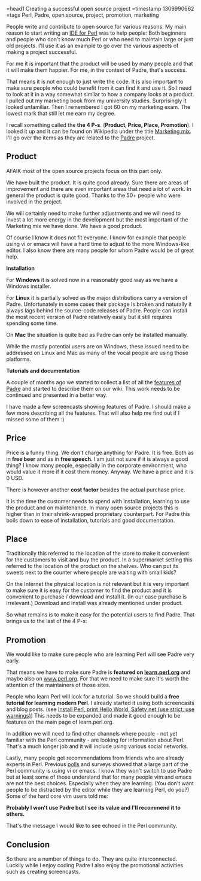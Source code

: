 =head1 Creating a successful open source project
=timestamp 1309990662
=tags Perl, Padre, open source, project, promotion, marketing

People write and contribute to open source for various reasons. My main reason 
to start writing an <a href="http://padre.perlide.org/">IDE for Perl</a> was to help people: 
Both beginners and people 
who don't know much Perl or who need to maintain large or just old projects.
I'll use it as an example to go over the various aspects of making a project successful.

For me it is important that the product will be used by many people and that 
it will make them happier. For me, in the context of Padre, that's success.

That means it is not enough to just write the code. It is also important to make 
sure people who could benefit from it can find it and use it. So I need to look at 
it in a way somewhat similar to how a company looks at a product.
I pulled out my marketing book from my university studies. 
Surprisingly it looked unfamiliar. Then I remembered
I got 60 on my marketing exam. The lowest mark that still let me earn my degree.

I recall something called the <b>the 4 P-s</b>. (<b>Product, Price, Place, Promotion</b>).
I looked it up and it can be 
found on Wikipedia under the title 
<a href="http://en.wikipedia.org/wiki/Marketing_mix">Marketing mix</a>. I'll go over 
the items as they are related to the <a href="http://padre.perlide.org/">Padre</a> project.

<h2>Product</h2>

AFAIK most of the open source projects focus on this part only.

We have built the product. It is quite good already. Sure there are areas of improvement 
and there are even important areas that need a lot of work. In general the product is quite good.
Thanks to the 50+ people who were involved in the project.

We will certainly need to make further adjustments and we will need to invest a 
lot more energy in the development but the most important of the Marketing mix 
we have done. We have a good product.

Of course I know it does not fit everyone. I know for example that people 
using vi or emacs will have a hard time to adjust to the more Windows-like editor. 
I also know there are many people for whom Padre would be of great help. 

<b>Installation</b>

For <b>Windows</b> it is solved now in a reasonably good way as we have a Windows installer.

For <b>Linux</b> it is partially solved as the major distributions carry a version of Padre. Unfortunately
in some cases their package is broken and naturally it always lags behind the source-code
releases of Padre. People can install the most recent version of Padre relatively easily but it 
still requires spending some time.

On <b>Mac</b> the situation is quite bad as Padre can only be installed manually.

While the mostly potential users are on Windows, these issued need to be addressed on 
Linux and Mac as many of the vocal people are using those platforms.

<b>Tutorials and documentation</b>

A couple of months ago we started to collect a list of all the 
<a href="http://padre.perlide.org/trac/wiki/Features">features of Padre</a> 
and started to describe them on our wiki. This work needs to be continued and 
presented in a better way.

I have made a few screencasts showing features of Padre. I should make a few more
describing all the features. That will also help me find out if I missed some of them :)

<h2>Price</h2>

Price is a funny thing. We don't charge anything for Padre. It is free. Both as in 
<b>free beer</b> and as in <b>free speech</b>.
I am just not sure if it is always a good thing? I know many people, especially in the corporate
environment, who would value it more if it cost them money.
Anyway. We have a price and it is 0 USD. 

There is however another <b>cost factor</b> besides the actual purchase price.

It is the time the customer needs to spend with installation, learning to use the product 
and on maintenance. In many open source projects this is higher than in their 
shrink-wrapped proprietary counterpart. For Padre this boils down to ease of installation,
tutorials and good documentation.

<h2>Place</h2>

Traditionally this referred to the location of the store to make it convenient 
for the customers to visit and buy the product. In a supermarket setting this referred 
to the location of the product on the shelves. Who can put its sweets next to the counter 
where people are waiting with small kids?

On the Internet the physical location is not relevant but it is very 
important to make sure it is easy for the customer to find the product and 
it is convenient to purchase / download and install it.
(In our case purchase is irrelevant.) Download and install was already mentioned 
under product.

So what remains is to make it easy for the potential users to find Padre. That brings us to
the last of the 4 P-s:

<h2>Promotion</h2>

We would like to make sure people who are learning Perl will see Padre very early.

That means we have to make sure Padre is <b>featured on <a href="http://learn.perl.org/">learn.perl.org</a></b>
and maybe also on <a href="http://www.perl.org/">www.perl.org</a>. For that we need to make 
sure it's worth the attention of the maintainers of those sites.

People who learn Perl will look for a tutorial. So we should build a <b>free tutorial for 
learning modern Perl</b>. I already started it using both screencasts and blog posts.
(see <a href="/modern-perl-5-tutorial-part-01.html">Install Perl, print Hello World, Safety net (use strict, use warnings)</a>) This needs to be expanded and made it good enough to be 
features on the main page of learn.perl.org.

In addition we will need to find other channels where people - not yet familiar with
the Perl community - are looking for information about Perl. That's a much longer job
and it will include using various social networks.

Lastly, many people get recommendations from friends who are already experts in Perl.
Previous <a href="http://perlide.org/poll200910/">polls</a> and surveys showed 
that a large part of the Perl community is using vi or emacs. I know they won't switch
to use Padre but at least some of those understand that for many people vim and emacs
are not the best choices. Especially when they are learning. (You don't want people to
be distracted by the editor while they are learning Perl, do you?)
Some of the hard core vim users told me:

<b>Probably I won't use Padre but I see its value and I'll recommend it to others.</b>

That's the message I would like to see echoed in the Perl community.

<h2>Conclusion</h2>

So there are a number of things to do. They are quite interconnected. 
Luckily while I enjoy coding Padre I also enjoy the promotional activities
such as creating screencasts.

